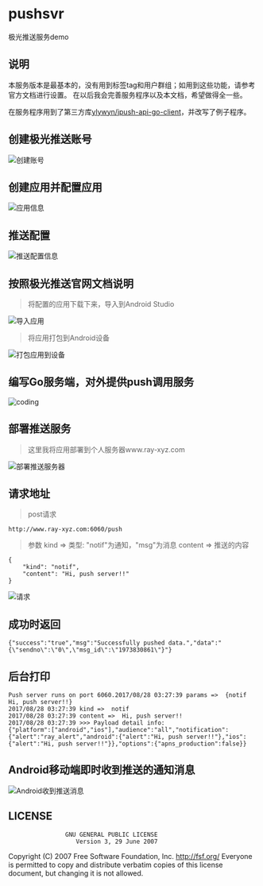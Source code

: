# pushsvr
极光推送服务demo

## 说明
本服务版本是最基本的，没有用到标签tag和用户群组；如用到这些功能，请参考官方文档进行设置。
在以后我会完善服务程序以及本文档，希望做得全一些。

在服务程序用到了第三方库[ylywyn/jpush-api-go-client](https://github.com/ylywyn/jpush-api-go-client)，并改写了例子程序。

## 创建极光推送账号
![创建账号](https://raywangblog.files.wordpress.com/2017/08/jgpush-account.png)

## 创建应用并配置应用
![应用信息](https://raywangblog.files.wordpress.com/2017/08/jgpush-app-info.png)

## 推送配置
![推送配置信息](https://raywangblog.files.wordpress.com/2017/08/jgpush-app-push-settings.png)

## 按照极光推送官网文档说明
> 将配置的应用下载下来，导入到Android Studio

![导入应用](https://raywangblog.files.wordpress.com/2017/08/import-module.png)

> 将应用打包到Android设备

![打包应用到设备](https://raywangblog.files.wordpress.com/2017/08/install-app-to-android-device.png)

## 编写Go服务端，对外提供push调用服务
![coding](https://raywangblog.files.wordpress.com/2017/08/jgpush-coding.png)

## 部署推送服务
> 这里我将应用部署到个人服务器www.ray-xyz.com

![部署推送服务器](https://raywangblog.files.wordpress.com/2017/08/jgpush-deploy-push-server.png)

## 请求地址
> post请求
```
http://www.ray-xyz.com:6060/push
```
> 参数
kind => 类型: "notif"为通知，"msg"为消息
content => 推送的内容
```
{
	"kind": "notif",
	"content": "Hi, push server!!"
}
```
![请求](https://raywangblog.files.wordpress.com/2017/08/jgpush-request.png)
## 成功时返回
```
{"success":"true","msg":"Successfully pushed data.","data":"{\"sendno\":\"0\",\"msg_id\":\"1973830861\"}"}
```
## 后台打印
```
Push server runs on port 6060.2017/08/28 03:27:39 params =>  {notif Hi, push server!!}
2017/08/28 03:27:39 kind =>  notif
2017/08/28 03:27:39 content =>  Hi, push server!!
2017/08/28 03:27:39 >>> Payload detail info:
{"platform":["android","ios"],"audience":"all","notification":{"alert":"ray_alert","android":{"alert":"Hi, push server!!"},"ios":{"alert":"Hi, push server!!"}},"options":{"apns_production":false}}
```
## Android移动端即时收到推送的通知消息
![Android收到推送消息](https://raywangblog.files.wordpress.com/2017/08/jgpush-success.png)

## LICENSE
                    GNU GENERAL PUBLIC LICENSE
                       Version 3, 29 June 2007

 Copyright (C) 2007 Free Software Foundation, Inc. <http://fsf.org/>
 Everyone is permitted to copy and distribute verbatim copies
 of this license document, but changing it is not allowed.
